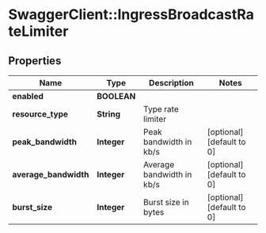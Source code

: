 # SwaggerClient::IngressBroadcastRateLimiter

## Properties
Name | Type | Description | Notes
------------ | ------------- | ------------- | -------------
**enabled** | **BOOLEAN** |  | 
**resource_type** | **String** | Type rate limiter  | 
**peak_bandwidth** | **Integer** | Peak bandwidth in kb/s | [optional] [default to 0]
**average_bandwidth** | **Integer** | Average bandwidth in kb/s | [optional] [default to 0]
**burst_size** | **Integer** | Burst size in bytes | [optional] [default to 0]


